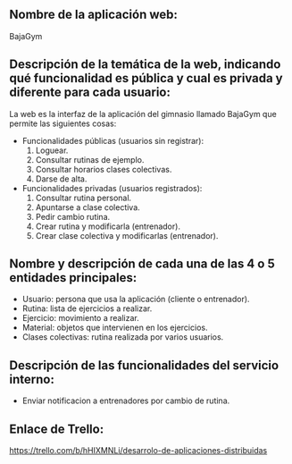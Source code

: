 ## Nombre de la aplicación web:

BajaGym

## Descripción de la temática de la web, indicando qué funcionalidad es pública y cual es privada y diferente para cada usuario:

La web es la interfaz de la aplicación del gimnasio llamado BajaGym que permite las siguientes cosas:

  - Funcionalidades públicas (usuarios sin registrar):
    1. Loguear.
    2. Consultar rutinas de ejemplo.
    3. Consultar horarios clases colectivas.
    4. Darse de alta.
  - Funcionalidades privadas (usuarios registrados):
    1. Consultar rutina personal.
    2. Apuntarse a clase colectiva.
    3. Pedir cambio rutina.
    4. Crear rutina y modificarla (entrenador).
    5. Crear clase colectiva y modificarlas (entrenador).

## Nombre y descripción de cada una de las 4 o 5 entidades principales:

   - Usuario: persona que usa la aplicación (cliente o entrenador).
   - Rutina: lista de ejercicios a realizar.
   - Ejercicio: movimiento a realizar.
   - Material: objetos que intervienen en los ejercicios.
   - Clases colectivas: rutina realizada por varios usuarios.


## Descripción de las funcionalidades del servicio interno:

  - Enviar notificacion a entrenadores por cambio de rutina.

## Enlace de Trello:

https://trello.com/b/hHIXMNLi/desarrolo-de-aplicaciones-distribuidas
